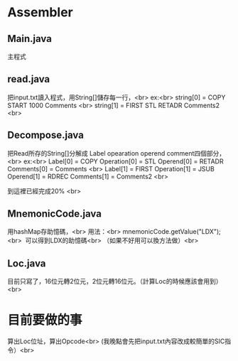 Assembler
===

Main.java
-
主程式

read.java
-
把input.txt讀入程式，用String[]儲存每一行，\<br>
ex:\<br>
  string[0] = COPY     START   1000              Comments \<br>
  string[1] = FIRST    STL     RETADR            Comments2 \<br>

Decompose.java
-
把Read所存的String[]分解成 Label opearation operend comment四個部分，\<br>
ex:\<br>
  Label[0] = COPY   Operation[0] = STL   Operend[0] = RETADR Comments[0] = Comments \<br>
  Label[1] = FIRST  Operation[1] = JSUB  Operend[1] = RDREC  Comments[1] = Comments2 \<br>

到這裡已經完成20% \<br>

MnemonicCode.java
-
用hashMap存助憶碼，\<br>
用法：\<br>
  mnemonicCode.getValue("LDX");\<br>
  可以得到LDX的助憶碼\<br>
 （如果不好用可以換方法做）\<br>

Loc.java
-
目前只寫了，16位元轉2位元，2位元轉16位元。（計算Loc的時候應該會用到）\<br>

目前要做的事
=
算出Loc位址，算出Opcode\<br>
(我晚點會先把input.txt內容改成較簡單的SIC指令）\<br>




